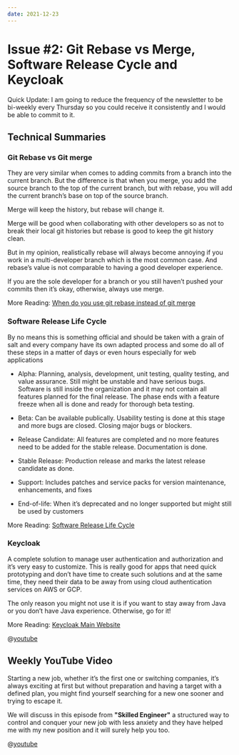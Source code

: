```yaml
---
date: 2021-12-23
---
```


# Issue #2: Git Rebase vs Merge, Software Release Cycle and Keycloak

Quick Update:
I am going to reduce the frequency of the newsletter to be bi-weekly every Thursday so you could receive it consistently
and I would be able to commit to it.

## Technical Summaries

### Git Rebase vs Git merge

They are very similar when comes to adding commits from a branch into the current branch. But the difference is that
when you merge, you add the source branch to the top of the current branch, but with rebase, you will add the current
branch’s base on top of the source branch.

Merge will keep the history, but rebase will change it.

Merge will be good when collaborating with other developers so as not to break their local git histories but rebase is
good to keep the git history clean.

But in my opinion, realistically rebase will always become annoying if you work in a multi-developer branch which is the
most common case. And rebase’s value is not comparable to having a good developer experience.

If you are the sole developer for a branch or you still haven’t pushed your commits then it’s okay, otherwise, always
use merge.

More
Reading: [When do you use git rebase instead of git merge](https://stackoverflow.com/questions/804115/when-do-you-use-git-rebase-instead-of-git-merge)

### Software Release Life Cycle

By no means this is something official and should be taken with a grain of salt and every company have its own adapted
process and some do all of these steps in a matter of days or even hours especially for web applications

- Alpha: Planning, analysis, development, unit testing, quality testing, and value assurance. Still might be unstable
  and have serious bugs. Software is still inside the organization and it may not contain all features planned for the
  final release. The phase ends with a feature freeze when all is done and ready for thorough beta testing.

- Beta: Can be available publically. Usability testing is done at this stage and more bugs are closed. Closing major
  bugs or blockers.

- Release Candidate: All features are completed and no more features need to be added for the stable release.
  Documentation is done.

- Stable Release: Production release and marks the latest release candidate as done.

- Support: Includes patches and service packs for version maintenance, enhancements, and fixes

- End-of-life: When it’s deprecated and no longer supported but might still be used by customers

More Reading: [Software Release Life Cycle](https://en.wikipedia.org/wiki/Software_release_life_cycle)

### Keycloak

A complete solution to manage user authentication and authorization and it’s very easy to customize. This is really good
for apps that need quick prototyping and don’t have time to create such solutions and at the same time, they need their
data to be away from using cloud authentication services on AWS or GCP.

The only reason you might not use it is if you want to stay away from Java or you don’t have Java experience. Otherwise,
go for it!

More Reading: [Keycloak Main Website](https://www.keycloak.org/)

@[youtube](https://www.youtube.com/watch?v=duawSV69LDI)

## Weekly YouTube Video

Starting a new job, whether it’s the first one or switching companies, it’s always exciting at first but without
preparation and having a target with a defined plan, you might find yourself searching for a new one sooner and trying
to escape it.

We will discuss in this episode from **"Skilled Engineer"** a structured way to control and conquer your new job with
less anxiety and they have helped me with my new position and it will surely help you too.

@[youtube](https://www.youtube.com/watch?v=s7RKvGT6ZJo)
